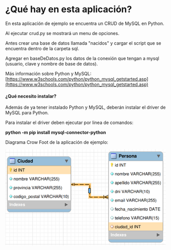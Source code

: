 # ¿Qué hay en esta aplicación?

En esta aplicación de ejemplo se encuentra un CRUD de MySQL en Python.

Al ejecutar crud.py se mostrará un menu de opciones.

Antes crear una base de datos llamada "nacidos" y cargar el script que se encuentra dentro de la carpeta sql.

Agregar en baseDeDatos.py los datos de la conexión que tengan a mysql (usuario, clave y nombre de base de datos).

Más información sobre Python y MySQL: [https://www.w3schools.com/python/python_mysql_getstarted.asp](https://www.w3schools.com/python/python_mysql_getstarted.asp)

#### ¿Qué necesito instalar?

Además de ya tener instalado Python y MySQL, deberán instalar el driver de MySQL para Python.

Para instalar el driver deben ejecutar por linea de comandos: 

**python -m pip install mysql-connector-python**

Diagrama Crow Foot de la aplicación de ejemplo:

![1716923015622](image/readme/1716923015622.png)
